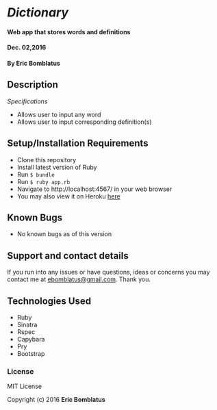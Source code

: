 # _Dictionary_

#### Web app that stores words and definitions
#### Dec. 02,2016

#### By **Eric Bomblatus**

## Description

_Specifications_
* Allows user to input any word
* Allows user to input corresponding definition(s)

## Setup/Installation Requirements

* Clone this repository
* Install latest version of Ruby
* Run `$ bundle`
* Run `$ ruby app.rb`
* Navigate to http://localhost:4567/ in your web browser
* You may also view it on Heroku [here](...)

## Known Bugs

* No known bugs as of this version

## Support and contact details

If you run into any issues or have questions, ideas or concerns you may contact me at ebomblatus@gmail.com. Thank you.

## Technologies Used

* Ruby
* Sinatra
* Rspec
* Capybara
* Pry
* Bootstrap

### License

MIT License

Copyright (c) 2016 **Eric Bomblatus**
